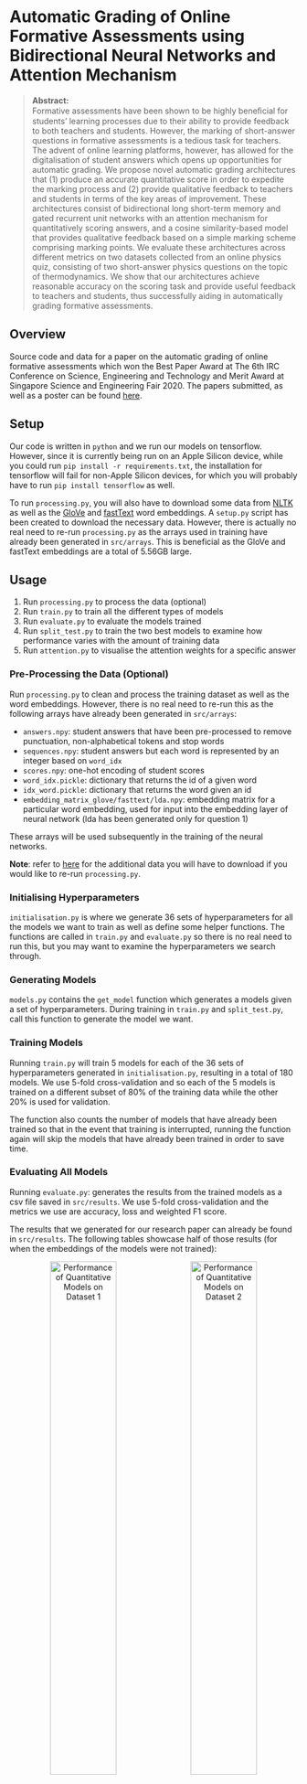 # Automatic Grading of Online Formative Assessments using Bidirectional Neural Networks and Attention Mechanism

> **Abstract:** <br>
> Formative assessments have been shown to be highly beneﬁcial for students’ learning processes due to their ability to provide feedback to both teachers and students. However, the marking of short-answer questions in formative assessments is a tedious task for teachers. The advent of online learning platforms, however, has allowed for the digitalisation of student answers which opens up opportunities for automatic grading. We propose novel automatic grading architectures that (1) produce an accurate quantitative score in order to expedite the marking process and (2) provide qualitative feedback to teachers and students in terms of the key areas of improvement. These architectures consist of bidirectional long short-term memory and gated recurrent unit networks with an attention mechanism for quantitatively scoring answers, and a cosine similarity-based model that provides qualitative feedback based on a simple marking scheme comprising marking points. We evaluate these architectures across different metrics on two datasets collected from an online physics quiz, consisting of two short-answer physics questions on the topic of thermodynamics. We show that our architectures achieve reasonable accuracy on the scoring task and provide useful feedback to teachers and students, thus successfully aiding in automatically grading formative assessments.

## Overview
Source code and data for a paper on the automatic grading of online formative assessments which won the Best Paper Award at The 6th IRC Conference on Science, Engineering and Technology and Merit Award at Singapore Science and Engineering Fair 2020. The papers submitted, as well as a poster can be found [here](https://github.com/Xavilien/automatic-grading/tree/main/reports).

## Setup
Our code is written in `python` and we run our models on tensorflow. However, since it is currently being run on an Apple Silicon device, while you could run `pip install -r requirements.txt`, the installation for tensorflow will fail for non-Apple Silicon devices, for which you will probably have to run `pip install tensorflow` as well.

To run `processing.py`, you will also have to download some data from [NLTK](https://www.nltk.org/data.html) as well as the [GloVe](https://nlp.stanford.edu/projects/glove/) and [fastText](https://fasttext.cc/docs/en/english-vectors.html) word embeddings. A `setup.py` script has been created to download the necessary data. However, there is actually no real need to re-run `processing.py` as the arrays used in training have already been generated in `src/arrays`. This is beneficial as the GloVe and fastText embeddings are a total of 5.56GB large.

## Usage
1. Run `processing.py` to process the data (optional)
2. Run `train.py` to train all the different types of models
3. Run `evaluate.py` to evaluate the models trained
4. Run `split_test.py` to train the two best models to examine how performance varies with the amount of training data
5. Run `attention.py` to visualise the attention weights for a specific answer

### Pre-Processing the Data (Optional)
Run `processing.py` to clean and process the training dataset as well as the word embeddings. However, there is no real need to re-run this as the following arrays have already been generated in `src/arrays`:

- `answers.npy`: student answers that have been pre-processed to remove punctuation, non-alphabetical tokens and stop words
- `sequences.npy`: student answers but each word is represented by an integer based on `word_idx` 
- `scores.npy`: one-hot encoding of student scores 
- `word_idx.pickle`: dictionary that returns the id of a given word 
- `idx_word.pickle`: dictionary that returns the word given an id 
- `embedding_matrix_glove/fasttext/lda.npy`: embedding matrix for a particular word embedding, used for input into the embedding layer of neural network (lda has been generated only for question 1)

These arrays will be used subsequently in the training of the neural networks.

**Note**: refer to [here](#setup) for the additional data you will have to download if you would like to re-run `processing.py`. 

### Initialising Hyperparameters
`initialisation.py` is where we generate 36 sets of hyperparameters for all the models we want to train as well as define some helper functions. The functions are called in `train.py` and `evaluate.py` so there is no real need to run this, but you may want to examine the hyperparameters we search through.

### Generating Models
`models.py` contains the `get_model` function which generates a models given a set of hyperparameters. During training in `train.py` and `split_test.py`, call this function to generate the model we want.

### Training Models
Running `train.py` will train 5 models for each of the 36 sets of hyperparameters generated in `initialisation.py`, resulting in a total of 180 models. We use 5-fold cross-validation and so each of the 5 models is trained on a different subset of 80% of the training data while the other 20% is used for validation.

The function also counts the number of models that have already been trained so that in the event that training is interrupted, running the function again will skip the models that have already been trained in order to save time.

### Evaluating All Models
Running `evaluate.py`: generates the results from the trained models as a csv file saved in `src/results`. We use 5-fold cross-validation and the metrics we use are accuracy, loss and weighted F1 score.

The results that we generated for our research paper can already be found in `src/results`. The following tables showcase half of those results (for when the embeddings of the models were not trained):

<div style="text-align: center;">
    <img alt="Performance of Quantitative Models on Dataset 1" src="images/results1.png" width="48%"/>
    <img alt="Performance of Quantitative Models on Dataset 2" src="images/results2.png" width="48%"/>
</div>

### Evaluating Model Performance Against Different Splits of Training and Test Set
In order to explore how the size of the training set affects our models' performance, we vary the size of the training set from 25 samples to 250 samples in increments of 25 samples and train the best performing models for each question. We then evaluate the models on the validation set which has a size of 42 samples. The best performing model for question 1 was BiGRU with GloVe and Attention while that for question 2 was BiLSTM with fastText and Attention.

Running `split_test.py` will train and evaluate all the models, as well as visualise the results in plotly graphs. To save the graphs, pass `save=True` to `plot_results()`. This is one of the graphs that we got:

![Performance of Best Models against Number of Training Responses](images/results3.png)

### Visualising the Attention Weights
Run `attention.py` to plot attention weights for a particular model given a sample answer (default is answer 113).

![Attention Weights](images/attention.png)

## Improvements
Some time has passed since this project was completed. Upon looking back, there are a few improvements I would have made if I were to redo the project.

Firstly, it would have been good to create a cross-validation set so that we have three sets in total: a training set, a validation set and a test set. This is because we are currently optimising the hyperparameters on the test set, which means that the results we put forth portray a biased estimate of how our models will do on unseen data.

Secondly, our training algorithm used early stopping and model checkpoints in order to save the model that performed best on the validation set. However, we understand that this is not the best practice as it similarly relies on the test set to pick the best model. Thus, our results become biased because we are essentially optimising on the test set. Instead, other methods of addressing over-fitting can be employed, including an increase in regularisation and creating more training data.

Thirdly, to address the choice of models, we understand that the current state-of-the-art models are mostly transformers instead of LSTMs. It would be interesting to train a transformer (or fine-tune an existing one) on this dataset to compare the performance.